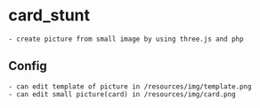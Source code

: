 # card_stunt
	- create picture from small image by using three.js and php

## Config
	- can edit template of picture in /resources/img/template.png
	- can edit small picture(card) in /resources/img/card.png
